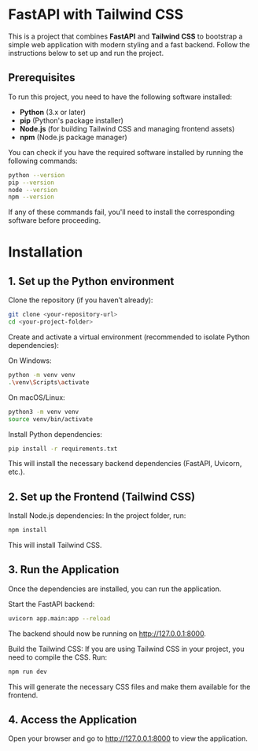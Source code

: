 # FastAPI with Tailwind CSS

This is a project that combines **FastAPI** and **Tailwind CSS** to bootstrap a simple web application with modern styling and a fast backend. Follow the instructions below to set up and run the project.

## Prerequisites

To run this project, you need to have the following software installed:

- **Python** (3.x or later)  
- **pip** (Python's package installer)
- **Node.js** (for building Tailwind CSS and managing frontend assets)
- **npm** (Node.js package manager)

You can check if you have the required software installed by running the following commands:

```bash
python --version
pip --version
node --version
npm --version
``` 

If any of these commands fail, you'll need to install the corresponding software before proceeding.

# Installation

## 1. Set up the Python environment

Clone the repository (if you haven’t already):

```bash
git clone <your-repository-url>
cd <your-project-folder>
```

Create and activate a virtual environment (recommended to isolate Python dependencies):

On Windows:

```bash
python -m venv venv
.\venv\Scripts\activate
```

On macOS/Linux:

```bash
python3 -m venv venv
source venv/bin/activate
```

Install Python dependencies:
```bash
pip install -r requirements.txt
```

This will install the necessary backend dependencies (FastAPI, Uvicorn, etc.).

## 2. Set up the Frontend (Tailwind CSS)

Install Node.js dependencies:
In the project folder, run:
```bash
npm install
```

This will install Tailwind CSS.

## 3. Run the Application

Once the dependencies are installed, you can run the application.

Start the FastAPI backend:

```bash
uvicorn app.main:app --reload
```

The backend should now be running on http://127.0.0.1:8000.

Build the Tailwind CSS:
If you are using Tailwind CSS in your project, you need to compile the CSS. Run:

```bash
npm run dev
```

This will generate the necessary CSS files and make them available for the frontend.

## 4. Access the Application

Open your browser and go to http://127.0.0.1:8000 to view the application.